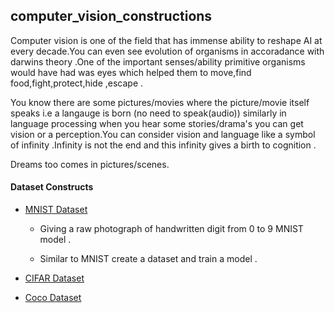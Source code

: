 ## computer_vision_constructions

Computer vision is one of the field that has immense ability to reshape AI at every decade.You can even see evolution of organisms in accoradance with darwins theory .One of the important senses/ability primitive organisms would have had was eyes 
which helped them to move,find food,fight,protect,hide ,escape .

You know there are some pictures/movies where the picture/movie itself speaks i.e a langauge is born (no need to speak(audio))
similarly in language processing when you hear some stories/drama's you can get  vision or a perception.You can consider vision and language like a symbol of infinity .Infinity is not the end and this infinity gives a birth to cognition .

Dreams too comes in pictures/scenes.

#### Dataset Constructs

 - [MNIST Dataset](http://yann.lecun.com/exdb/mnist/ "mnist")

    - Giving a raw photograph of handwritten digit from 0 to 9 MNIST model .
    
    - Similar to MNIST create a dataset and train a model . 

 - [CIFAR Dataset](https://www.cs.toronto.edu/~kriz/cifar.html "cifar")

 - [Coco Dataset](http://cocodataset.org/#home "Coco")






